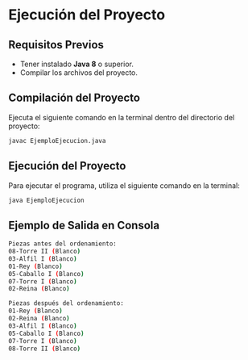 # Ejecución del Proyecto

## Requisitos Previos
- Tener instalado **Java 8** o superior.
- Compilar los archivos del proyecto.

## Compilación del Proyecto
Ejecuta el siguiente comando en la terminal dentro del directorio del proyecto:
```sh
javac EjemploEjecucion.java
```

## Ejecución del Proyecto
Para ejecutar el programa, utiliza el siguiente comando en la terminal:
```sh
java EjemploEjecucion
```

## Ejemplo de Salida en Consola
```sh
Piezas antes del ordenamiento:
08-Torre II (Blanco)
03-Alfil I (Blanco)
01-Rey (Blanco)
05-Caballo I (Blanco)
07-Torre I (Blanco)
02-Reina (Blanco)

Piezas después del ordenamiento:
01-Rey (Blanco)
02-Reina (Blanco)
03-Alfil I (Blanco)
05-Caballo I (Blanco)
07-Torre I (Blanco)
08-Torre II (Blanco)
```

